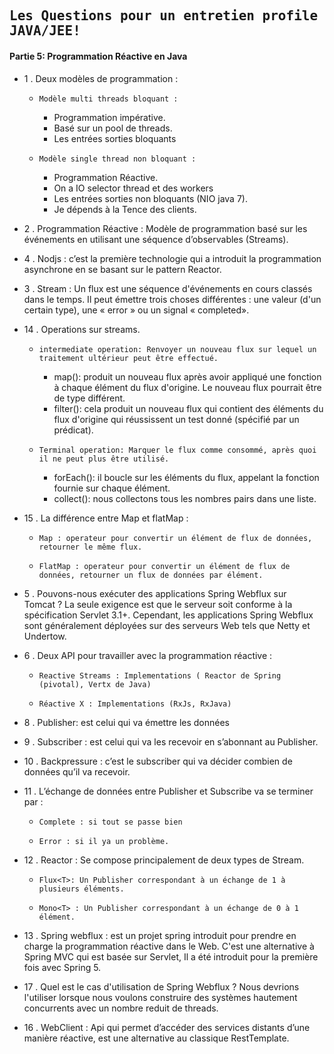 ## <samp>Les Questions pour un entretien profile JAVA/JEE!</samp>

#### Partie 5: Programmation Réactive en Java

- 1 . Deux modèles de programmation :
  * 	Modèle multi threads bloquant : 
    *  Programmation impérative.
    *  Basé sur un pool de threads.
    *  Les entrées sorties bloquants
  * 	Modèle single thread non bloquant : 
    *  Programmation Réactive.
    *  On a IO selector thread et des workers
    *  Les entrées sorties non bloquants (NIO java 7).  
    *  Je dépends à la Tence des clients.

- 2 .  Programmation Réactive : Modèle de programmation basé sur les événements en utilisant une séquence d’observables (Streams).

- 4 .	Nodjs : c’est la première technologie qui a introduit la programmation asynchrone en se basant sur le pattern Reactor.

- 3 .	Stream : Un flux est une séquence d'événements en cours classés dans le temps. Il peut émettre trois choses différentes : une valeur (d'un certain type), une « error » ou un signal « completed».

- 14 . Operations sur streams.
  * 	intermediate operation: Renvoyer un nouveau flux sur lequel un traitement ultérieur peut être effectué.
    *  map(): produit un nouveau flux après avoir appliqué une fonction à chaque élément du flux d'origine. Le nouveau flux pourrait être de type différent.
    *  filter(): cela produit un nouveau flux qui contient des éléments du flux d'origine qui réussissent un test donné (spécifié par un prédicat).
  * 	Terminal operation: Marquer le flux comme consommé, après quoi il ne peut plus être utilisé.
    *  forEach(): il boucle sur les éléments du flux, appelant la fonction fournie sur chaque élément.
    *  collect(): nous collectons tous les nombres pairs dans une liste.

- 15 .	La différence entre Map et flatMap : 
  * 	Map : operateur pour convertir un élément de flux de données, retourner le même flux.
  * 	FlatMap : operateur pour convertir un élément de flux de données, retourner un flux de données par élément.
	
- 5 . Pouvons-nous exécuter des applications Spring Webflux sur Tomcat ?
La seule exigence est que le serveur soit conforme à la spécification Servlet 3.1+. Cependant, les applications Spring Webflux sont généralement déployées sur des serveurs Web tels que Netty et Undertow.

- 6 . Deux API pour travailler avec la programmation réactive :
  * 	Reactive Streams : Implementations ( Reactor de Spring (pivotal), Vertx de Java)
  * 	Réactive X : Implementations (RxJs, RxJava)

- 8 .	Publisher: est celui qui va émettre les données

- 9 .	Subscriber : est celui qui va les recevoir en s’abonnant au Publisher.

- 10 .	Backpressure : c’est le subscriber qui va décider combien de données qu’il va recevoir.

- 11 .	L’échange de données entre Publisher et Subscribe va se terminer par :
  *  	Complete : si tout se passe bien
  * 	Error : si il ya un problème.

- 12 .	Reactor : Se compose principalement de deux types de Stream.
  * 	Flux<T>: Un Publisher correspondant à un échange de 1 à plusieurs éléments.
  * 	Mono<T> : Un Publisher correspondant à un échange de 0 à 1 élément.

- 13 .	Spring webflux : est un projet spring introduit pour prendre en charge la programmation réactive dans le Web. C'est une alternative à Spring MVC qui est basée sur Servlet, Il a été introduit pour la première fois avec Spring 5.
	
- 17 .  Quel est le cas d'utilisation de Spring Webflux ?
Nous devrions l'utiliser lorsque nous voulons construire des systèmes hautement concurrents avec un nombre reduit de threads.

- 16 .	WebClient : Api qui permet d’accéder des services distants d’une manière réactive, est une alternative au classique RestTemplate.


